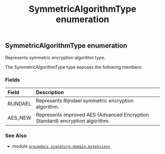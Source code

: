 ﻿---
title: SymmetricAlgorithmType enumeration
second_title: GroupDocs.Signature for Python via .NET API References
description: 
type: docs
url: /python-net/groupdocs.signature.domain.extensions/symmetricalgorithmtype/
is_root: false
weight: 410
---

## SymmetricAlgorithmType enumeration

Represents symmetric encryption algorithm type.



The SymmetricAlgorithmType type exposes the following members:

### Fields
| Field | Description |
| :- | :- |
| RIJNDAEL | Represents Rijndael symmetric encryption algorithm. |
| AES_NEW | Represents improved AES (Advanced Encryption Standard) encryption algorithm. |



### See Also
* module [`groupdocs.signature.domain.extensions`](..)
